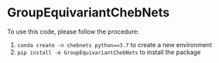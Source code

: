 # GroupEquivariantChebNets

To use this code, please follow the procedure:
1. `conda create -n chebnets python==3.7` to create a new environment
2. `pip install -e GroupEquivariantChebNets` to install the package

